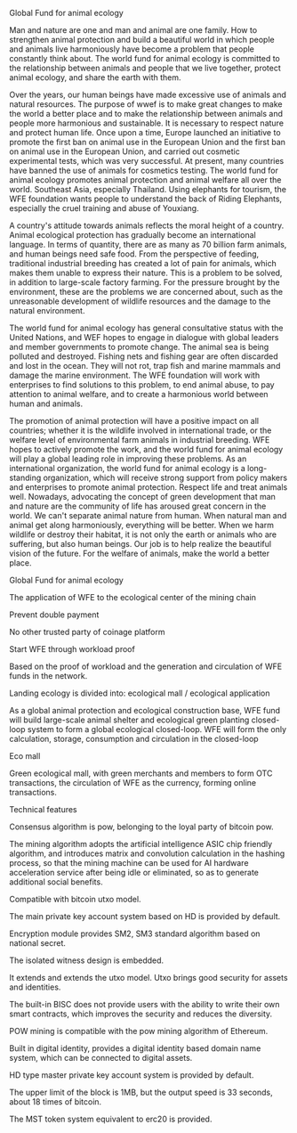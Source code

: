 Global Fund for animal ecology





Man and nature are one and man and animal are one family. How to strengthen animal protection and build a beautiful world in which people and animals live harmoniously have become a problem that people constantly think about. The world fund for animal ecology is committed to the relationship between animals and people that we live together, protect animal ecology, and share the earth with them.



Over the years, our human beings have made excessive use of animals and natural resources. The purpose of wwef is to make great changes to make the world a better place and to make the relationship between animals and people more harmonious and sustainable. It is necessary to respect nature and protect human life. Once upon a time, Europe launched an initiative to promote the first ban on animal use in the European Union and the first ban on animal use in the European Union, and carried out cosmetic experimental tests, which was very successful. At present, many countries have banned the use of animals for cosmetics testing. The world fund for animal ecology promotes animal protection and animal welfare all over the world. Southeast Asia, especially Thailand. Using elephants for tourism, the WFE foundation wants people to understand the back of Riding Elephants, especially the cruel training and abuse of Youxiang.



A country's attitude towards animals reflects the moral height of a country. Animal ecological protection has gradually become an international language. In terms of quantity, there are as many as 70 billion farm animals, and human beings need safe food. From the perspective of feeding, traditional industrial breeding has created a lot of pain for animals, which makes them unable to express their nature. This is a problem to be solved, in addition to large-scale factory farming. For the pressure brought by the environment, these are the problems we are concerned about, such as the unreasonable development of wildlife resources and the damage to the natural environment.



The world fund for animal ecology has general consultative status with the United Nations, and WEF hopes to engage in dialogue with global leaders and member governments to promote change. The animal sea is being polluted and destroyed. Fishing nets and fishing gear are often discarded and lost in the ocean. They will not rot, trap fish and marine mammals and damage the marine environment. The WFE foundation will work with enterprises to find solutions to this problem, to end animal abuse, to pay attention to animal welfare, and to create a harmonious world between human and animals.



The promotion of animal protection will have a positive impact on all countries; whether it is the wildlife involved in international trade, or the welfare level of environmental farm animals in industrial breeding. WFE hopes to actively promote the work, and the world fund for animal ecology will play a global leading role in improving these problems. As an international organization, the world fund for animal ecology is a long-standing organization, which will receive strong support from policy makers and enterprises to promote animal protection. Respect life and treat animals well. Nowadays, advocating the concept of green development that man and nature are the community of life has aroused great concern in the world. We can't separate animal nature from human. When natural man and animal get along harmoniously, everything will be better. When we harm wildlife or destroy their habitat, it is not only the earth or animals who are suffering, but also human beings. Our job is to help realize the beautiful vision of the future. For the welfare of animals, make the world a better place.



Global Fund for animal ecology



The application of WFE to the ecological center of the mining chain



Prevent double payment



No other trusted party of coinage platform



Start WFE through workload proof



Based on the proof of workload and the generation and circulation of WFE funds in the network.



Landing ecology is divided into: ecological mall / ecological application



As a global animal protection and ecological construction base, WFE fund will build large-scale animal shelter and ecological green planting closed-loop system to form a global ecological closed-loop. WFE will form the only calculation, storage, consumption and circulation in the closed-loop



Eco mall



Green ecological mall, with green merchants and members to form OTC transactions, the circulation of WFE as the currency, forming online transactions.





Technical features



Consensus algorithm is pow, belonging to the loyal party of bitcoin pow.

The mining algorithm adopts the artificial intelligence ASIC chip friendly algorithm, and introduces matrix and convolution calculation in the hashing process, so that the mining machine can be used for AI hardware acceleration service after being idle or eliminated, so as to generate additional social benefits.

Compatible with bitcoin utxo model.

The main private key account system based on HD is provided by default.

Encryption module provides SM2, SM3 standard algorithm based on national secret.

The isolated witness design is embedded.



It extends and extends the utxo model. Utxo brings good security for assets and identities.

The built-in BISC does not provide users with the ability to write their own smart contracts, which improves the security and reduces the diversity.

POW mining is compatible with the pow mining algorithm of Ethereum.

Built in digital identity, provides a digital identity based domain name system, which can be connected to digital assets.

HD type master private key account system is provided by default.

The upper limit of the block is 1MB, but the output speed is 33 seconds, about 18 times of bitcoin.

The MST token system equivalent to erc20 is provided.
